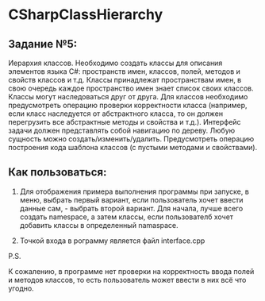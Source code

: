 # CSharpClassHierarchy

## Задание №5:

Иерархия классов. Необходимо создать классы для описания элементов языка C#: пространств имен, классов, полей, методов
и свойств классов и т.д. Классы принадлежат пространствам имен, в свою очередь каждое пространство имен знает список 
своих классов. Классы могут наследоваться друг от друга. Для классов необходимо предусмотреть операцию проверки 
корректности класса (например, если класс наследуется от абстрактного класса, то он должен перегрузить все абстрактные
методы и свойства и т.д.). Интерфейс задачи должен представлять собой навигацию по дереву. Любую сущность
можно создать/изменить/удалить. Предусмотреть операцию построения кода шаблона классов
(с пустыми методами и свойствами).

## Как пользоваться:

1. Для отображения примера выполнения программы при запуске, в меню, выбрать первый вариант, если пользователь хочет ввести
данные сам, - выбрать второй вариант. Для начала, лучше всего создать namespace, а затем классы, если пользователб хочет
добавить классы в определенный namaspace.

2. Точкой входа в рограмму является файл interface.cpp

P.S.

К сожалению, в программе нет проверки на корректность ввода полей и методов классов, то есть пользователь может ввести
в них всё что угодно.
